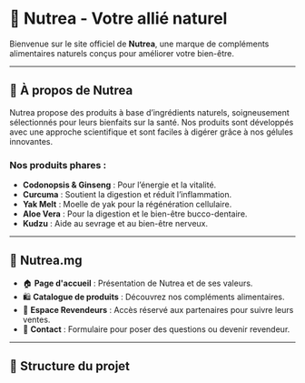 
# 🌿 Nutrea - Votre allié naturel

Bienvenue sur le site officiel de **Nutrea**, une marque de compléments alimentaires naturels conçus pour améliorer votre bien-être.

---

## 📌 À propos de Nutrea

Nutrea propose des produits à base d’ingrédients naturels, soigneusement sélectionnés pour leurs bienfaits sur la santé. Nos produits sont développés avec une approche scientifique et sont faciles à digérer grâce à nos gélules innovantes.

### Nos produits phares :
- **Codonopsis & Ginseng** : Pour l’énergie et la vitalité.
- **Curcuma** : Soutient la digestion et réduit l’inflammation.
- **Yak Melt** : Moelle de yak pour la régénération cellulaire.
- **Aloe Vera** : Pour la digestion et le bien-être bucco-dentaire.
- **Kudzu** : Aide au sevrage et au bien-être nerveux.

---

## 🔗 Nutrea.mg

- 🏠 **Page d'accueil** : Présentation de Nutrea et de ses valeurs.
- 🛍 **Catalogue de produits** : Découvrez nos compléments alimentaires.
- 🤝 **Espace Revendeurs** : Accès réservé aux partenaires pour suivre leurs ventes.
- 📩 **Contact** : Formulaire pour poser des questions ou devenir revendeur.

---

## 📂 Structure du projet
